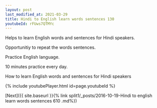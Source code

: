 ```yaml
---
layout: post
last_modified_at: 2021-03-29
title: Hindi to English learn words sentences 130 
youtubeId: rFUws7QTMYc
---
```

 
 
Helps to learn English words and sentences for Hindi speakers.

Opportunitiy to repeat the words sentences. 

Practice English language. 
 
10 minutes practice every day. 
 
How to learn English words and sentences for Hindi speakers 
 
{% include youtubePlayer.html id=page.youtubeId %}
 
 
[Next]({{ site.baseurl }}{% link  split1/_posts/2016-10-19-Hindi to english learn words sentences 610 .md%})
 
